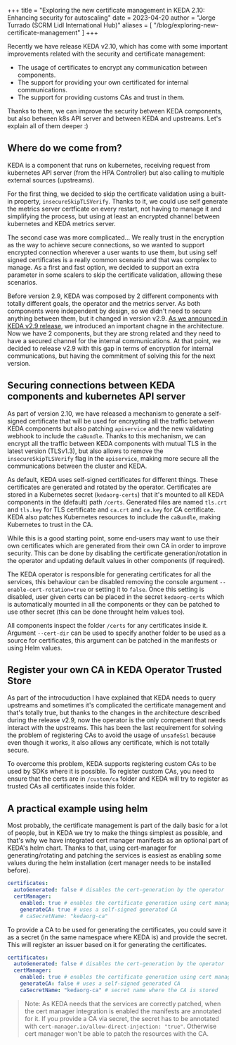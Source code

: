 +++
title = "Exploring the new certificate management in KEDA 2.10: Enhancing security for autoscaling"
date = 2023-04-20
author = "Jorge Turrado (SCRM Lidl International Hub)"
aliases = [
"/blog/exploring-new-certificate-management"
]
+++

Recently we have release KEDA v2.10, which has come with some important improvements related with the security and certificate management: 

- The usage of certificates to encrypt any communication between components.
- The support for providing your own certificated for internal communications.
- The support for providing customs CAs and trust in them.

Thanks to them, we can improve the security between KEDA components, but also between k8s API server and between KEDA and upstreams. Let's explain all of them deeper :) 

## Where do we come from?

KEDA is a component that runs on kubernetes, receiving request from kubernetes API server (from the HPA Controller) but also calling to multiple external sources (upstreams). 

For the first thing, we decided to skip the certificate validation using a built-in property, `insecureSkipTLSVerify`. Thanks to it, we could use self generate the metrics server certficate on every restart, not having to manage it and simplifying the process, but using at least an encrypted channel between kubernetes and KEDA metrics server.

The second case was more complicated... We really trust in the encryption as the way to achieve secure connections, so we wanted to support encrypted connection wherever a user wants to use them, but using self signed certificates is a really common scenario and that was complex to manage. As a first and fast option, we decided to support an extra parameter in some scalers to skip the certificate validation, allowing these scenarios.

Before version 2.9, KEDA was composed by 2 different components with totally different goals, the operator and the metrics server. As both components were independent by design, so we didn't need to secure anything between them, but it changed in version v2.9. [As we announced in KEDA v2.9 release](/blog/releases/2.9.0), we introduced an important chagne in the architecture. Now we have 2 components, but they are strong related and they need to have a secured channel for the internal communications. At that point, we decided to release v2.9 with this gap in terms of encryption for internal communications, but having the commitment of solving this for the next version.

## Securing connections between KEDA components and kubernetes API server

As part of version 2.10, we have released a mechanism to generate a self-signed certificate that will be used for encrypting all the traffic between KEDA components but also patching `apiservice` and the new validating webhook to include the `caBundle`. Thanks to this mechanism, we can encrypt all the traffic between KEDA components with mutual TLS in the latest version (TLSv1.3), but also allows to remove the `insecureSkipTLSVerify` flag in the `apiservice`, making more secure all the communications between the cluster and KEDA.

As default, KEDA uses self-signed certificates for different things. These certificates are generated and rotated by the operator. Certificates are stored in a Kubernetes secret (`kedaorg-certs`) that it's mounted to all KEDA components in the (default) path `/certs`. Generated files are named `tls.crt` and `tls.key` for TLS certificate and `ca.crt` and `ca.key` for CA certificate. KEDA also patches Kubernetes resources to include the `caBundle`, making Kubernetes to trust in the CA.

While this is a good starting point, some end-users may want to use their own certificates which are generated from their own CA in order to improve security. This can be done by disabling the certificate generation/rotation in the operator and updating default values in other components (if required). 

The KEDA operator is responsible for generating certificates for all the services, this behaviour can be disabled removing the console argument `--enable-cert-rotation=true` or setting it to `false`. Once this setting is disabled, user given certs can be placed in the secret `kedaorg-certs` which is automatically mounted in all the components or they can be patched to use other secret (this can be done throught helm values too).

All components inspect the folder `/certs` for any certificates inside it. Argument `--cert-dir` can be used to specify another folder to be used as a source for certificates, this argument can be patched in the manifests or using Helm values.

## Register your own CA in KEDA Operator Trusted Store

As part of the introcuduction I have explained that KEDA needs to query upstreams and sometimes it's complicated the certificate management and that's totally true, but thanks to the changes in the architecture described during the release v2.9, now the operator is the only compenent that needs interact with the upstreams. This has been the last requirement for solving the problem of registering CAs to avoid the usage of `unsafeSsl` because even though it works, it also allows any certificate, which is not totally secure.

To overcome this problem, KEDA supports registering custom CAs to be used by SDKs where it is possible. To register custom CAs, you need to ensure that the certs are in `/custom/ca` folder and KEDA will try to register as trusted CAs all certificates inside this folder.

## A practical example using helm

Most probably, the certificate management is part of the daily basic for a lot of people, but in KEDA we try to make the things simplest as possible, and that's why we have integrated cert manager manifests as an optional part of KEDA's helm chart. Thanks to that, using cert-manager for generating/rotating and patching the services is easiest as enabling some values during the helm installation (cert manager needs to be installed before).

```yaml
certificates:
  autoGenerated: false # disables the cert-generation by the operator
  certManager:
    enabled: true # enables the certificate generation using cert manager
    generateCA: true # uses a self-signed generated CA
    # caSecretName: "kedaorg-ca"
```

To provide a CA to be used for generating the certificates, you could save it as a secret (in the same namespace where KEDA is) and provide the secret. This will register an issuer based on it for generating the certificates.

```yaml
certificates:
  autoGenerated: false # disables the cert-generation by the operator
  certManager:
    enabled: true # enables the certificate generation using cert manager
    generateCA: false # uses a self-signed generated CA
    caSecretName: "kedaorg-ca" # secret name where the CA is stored
```

> Note: As KEDA needs that the services are correctly patched, when the cert manager integration is enabled the manifests are annotated for it. If you provide a CA via secret, the secret has to be annotated with `cert-manager.io/allow-direct-injection: "true"`. Otherwise cert manager won't be able to patch the resources with the CA.
